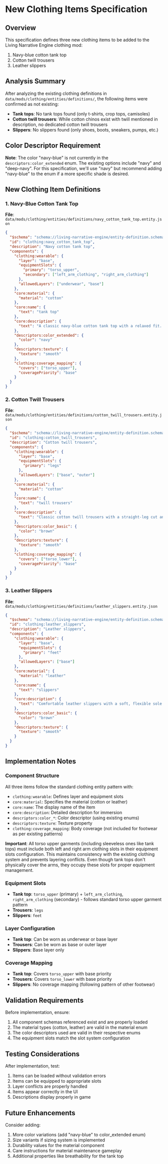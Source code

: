 # New Clothing Items Specification

## Overview
This specification defines three new clothing items to be added to the Living Narrative Engine clothing mod:
1. Navy-blue cotton tank top
2. Cotton twill trousers  
3. Leather slippers

## Analysis Summary
After analyzing the existing clothing definitions in `data/mods/clothing/entities/definitions/`, the following items were confirmed as not existing:
- **Tank tops**: No tank tops found (only t-shirts, crop tops, camisoles)
- **Cotton twill trousers**: While cotton chinos exist with twill mentioned in description, no dedicated cotton twill trousers
- **Slippers**: No slippers found (only shoes, boots, sneakers, pumps, etc.)

## Color Descriptor Requirement
**Note**: The color "navy-blue" is not currently in the `descriptors:color_extended` enum. The existing options include "navy" and "deep-navy". For this specification, we'll use "navy" but recommend adding "navy-blue" to the enum if a more specific shade is desired.

## New Clothing Item Definitions

### 1. Navy-Blue Cotton Tank Top

**File**: `data/mods/clothing/entities/definitions/navy_cotton_tank_top.entity.json`

```json
{
  "$schema": "schema://living-narrative-engine/entity-definition.schema.json",
  "id": "clothing:navy_cotton_tank_top",
  "description": "Navy cotton tank top",
  "components": {
    "clothing:wearable": {
      "layer": "base",
      "equipmentSlots": {
        "primary": "torso_upper",
        "secondary": ["left_arm_clothing", "right_arm_clothing"]
      },
      "allowedLayers": ["underwear", "base"]
    },
    "core:material": {
      "material": "cotton"
    },
    "core:name": {
      "text": "tank top"
    },
    "core:description": {
      "text": "A classic navy-blue cotton tank top with a relaxed fit. The sleeveless design offers maximum breathability and freedom of movement, perfect for warm weather or layering. The soft cotton fabric feels comfortable against the skin, while the deep navy color provides versatile styling options."
    },
    "descriptors:color_extended": {
      "color": "navy"
    },
    "descriptors:texture": {
      "texture": "smooth"
    },
    "clothing:coverage_mapping": {
      "covers": ["torso_upper"],
      "coveragePriority": "base"
    }
  }
}
```

### 2. Cotton Twill Trousers

**File**: `data/mods/clothing/entities/definitions/cotton_twill_trousers.entity.json`

```json
{
  "$schema": "schema://living-narrative-engine/entity-definition.schema.json",
  "id": "clothing:cotton_twill_trousers",
  "description": "Cotton twill trousers",
  "components": {
    "clothing:wearable": {
      "layer": "base",
      "equipmentSlots": {
        "primary": "legs"
      },
      "allowedLayers": ["base", "outer"]
    },
    "core:material": {
      "material": "cotton"
    },
    "core:name": {
      "text": "twill trousers"
    },
    "core:description": {
      "text": "Classic cotton twill trousers with a straight-leg cut and comfortable mid-rise waist. The distinctive diagonal weave pattern of the twill fabric provides excellent durability and a subtle textural interest. These versatile trousers feature a timeless design suitable for both casual and semi-formal occasions."
    },
    "descriptors:color_basic": {
      "color": "brown"
    },
    "descriptors:texture": {
      "texture": "smooth"
    },
    "clothing:coverage_mapping": {
      "covers": ["torso_lower"],
      "coveragePriority": "base"
    }
  }
}
```

### 3. Leather Slippers

**File**: `data/mods/clothing/entities/definitions/leather_slippers.entity.json`

```json
{
  "$schema": "schema://living-narrative-engine/entity-definition.schema.json",
  "id": "clothing:leather_slippers",
  "description": "Leather slippers",
  "components": {
    "clothing:wearable": {
      "layer": "base",
      "equipmentSlots": {
        "primary": "feet"
      },
      "allowedLayers": ["base"]
    },
    "core:material": {
      "material": "leather"
    },
    "core:name": {
      "text": "slippers"
    },
    "core:description": {
      "text": "Comfortable leather slippers with a soft, flexible sole. The supple leather upper molds to the foot for a personalized fit, while the cushioned insole provides all-day comfort. Perfect for relaxed indoor wear or casual outdoor errands, these slippers combine practicality with understated elegance."
    },
    "descriptors:color_basic": {
      "color": "brown"
    },
    "descriptors:texture": {
      "texture": "smooth"
    }
  }
}
```

## Implementation Notes

### Component Structure
All three items follow the standard clothing entity pattern with:
- `clothing:wearable`: Defines layer and equipment slots
- `core:material`: Specifies the material (cotton or leather)
- `core:name`: The display name of the item
- `core:description`: Detailed description for immersion
- `descriptors:color_*`: Color descriptor (using existing enums)
- `descriptors:texture`: Texture property
- `clothing:coverage_mapping`: Body coverage (not included for footwear as per existing patterns)

**Important**: All torso upper garments (including sleeveless ones like tank tops) must include both left and right arm clothing slots in their equipment slots configuration. This maintains consistency with the existing clothing system and prevents layering conflicts. Even though tank tops don't physically cover the arms, they occupy these slots for proper equipment management.

### Equipment Slots
- **Tank top**: `torso_upper` (primary) + `left_arm_clothing`, `right_arm_clothing` (secondary) - follows standard torso upper garment pattern
- **Trousers**: `legs` 
- **Slippers**: `feet`

### Layer Configuration
- **Tank top**: Can be worn as underwear or base layer
- **Trousers**: Can be worn as base or outer layer
- **Slippers**: Base layer only

### Coverage Mapping
- **Tank top**: Covers `torso_upper` with base priority
- **Trousers**: Covers `torso_lower` with base priority  
- **Slippers**: No coverage mapping (following pattern of other footwear)

## Validation Requirements

Before implementation, ensure:
1. All component schemas referenced exist and are properly loaded
2. The material types (cotton, leather) are valid in the material enum
3. The color descriptors used are valid in their respective enums
4. The equipment slots match the slot system configuration

## Testing Considerations

After implementation, test:
1. Items can be loaded without validation errors
2. Items can be equipped to appropriate slots
3. Layer conflicts are properly handled
4. Items appear correctly in the UI
5. Descriptions display properly in game

## Future Enhancements

Consider adding:
1. More color variations (add "navy-blue" to color_extended enum)
2. Size variants if sizing system is implemented
3. Durability values for the material component
4. Care instructions for material maintenance gameplay
5. Additional properties like breathability for the tank top